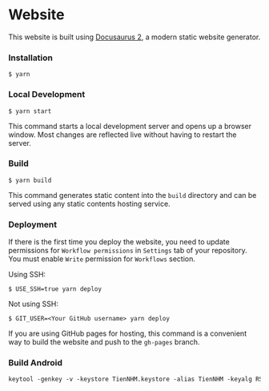 # Website

This website is built using [Docusaurus 2](https://docusaurus.io/), a modern static website generator.

### Installation

```
$ yarn
```

### Local Development

```
$ yarn start
```

This command starts a local development server and opens up a browser window. Most changes are reflected live without having to restart the server.

### Build

```
$ yarn build
```

This command generates static content into the `build` directory and can be served using any static contents hosting service.

### Deployment

If there is the first time you deploy the website, you need to update permissions for `Workflow permissions` in `Settings` tab of your repository. You must enable `Write` permission for `Workflows` section.

Using SSH:

```
$ USE_SSH=true yarn deploy
```

Not using SSH:

```
$ GIT_USER=<Your GitHub username> yarn deploy
```

If you are using GitHub pages for hosting, this command is a convenient way to build the website and push to the `gh-pages` branch.

### Build Android
```ps
keytool -genkey -v -keystore TienNHM.keystore -alias TienNHM -keyalg RSA -keysize 2048 -validity 10000 -storetype pkcs12
```
